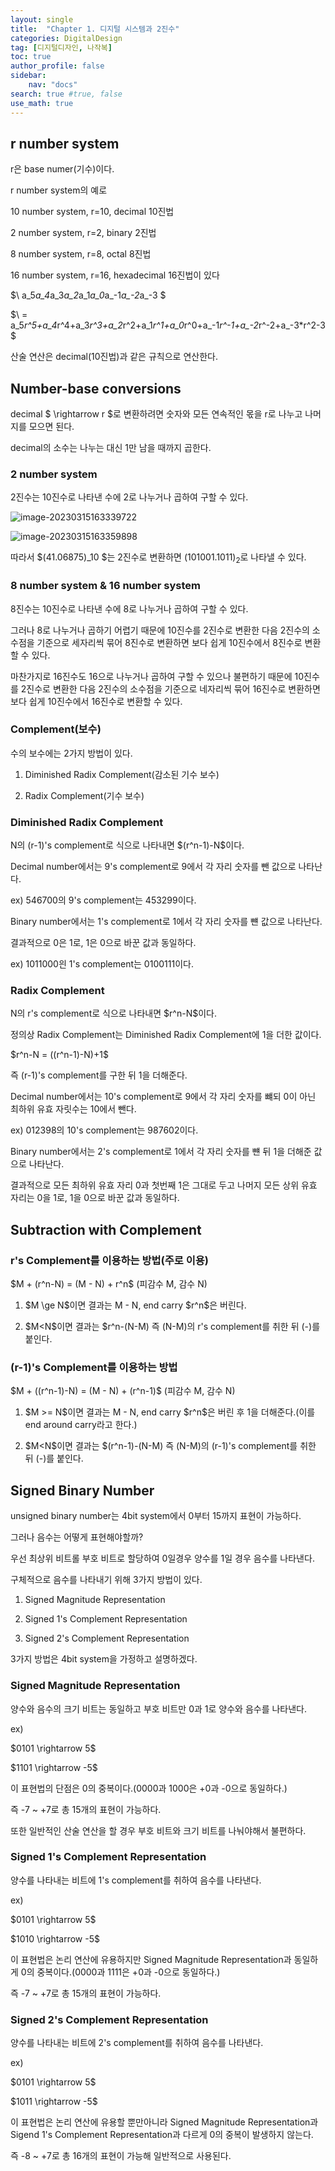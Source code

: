 ```yaml
---
layout: single
title:  "Chapter 1. 디지털 시스템과 2진수"
categories: DigitalDesign
tag: [디지털디자인, 나작복]
toc: true
author_profile: false
sidebar:
    nav: "docs"
search: true #true, false
use_math: true
---
```


## r number system

r은 base numer(기수)이다.

r number system의 예로

10 number system, r=10, decimal 10진법

2 number system, r=2, binary 2진법

8 number system, r=8, octal 8진법

16 number system, r=16, hexadecimal 16진법이 있다

$\ a_5*a_4*a_3*a_2*a_1*a_0*a_-1*a_-2*a_-3 \$

$\ = a_5*r^5+a_4*r^4+a_3*r^3+a_2*r^2+a_1*r^1+a_0*r^0+a_-1*r^-1+a_-2*r^-2+a_-3*r^2-3 \$

산술 연산은 decimal(10진법)과 같은 규칙으로 연산한다.



## Number-base conversions

decimal $ \rightarrow r \$로 변환하려면 숫자와 모든 연속적인 몫을 r로 나누고 나머지를 모으면 된다.

decimal의 소수는 나누는 대신 1만 남을 때까지 곱한다. 



### 2 number system

2진수는 10진수로 나타낸 수에 2로 나누거나 곱하여 구할 수 있다.

![image-20230315163339722](C:\Users\wymam\AppData\Roaming\Typora\typora-user-images\image-20230315163339722.png)

![image-20230315163359898](C:\Users\wymam\AppData\Roaming\Typora\typora-user-images\image-20230315163359898.png)

따라서 $(41.06875)_10 \$는 2진수로 변환하면 $(101001.1011)_2$로 나타낼 수 있다.



### 8 number system & 16 number system

8진수는 10진수로 나타낸 수에 8로 나누거나 곱하여 구할 수 있다.

그러나 8로 나누거나 곱하기 어렵기 때문에 10진수를 2진수로 변환한 다음 2진수의 소수점을 기준으로 세자리씩 묶어 8진수로 변환하면 보다 쉽게 10진수에서 8진수로 변환할 수 있다.



마찬가지로 16진수도 16으로 나누거나 곱하여 구할 수 있으나 불편하기 때문에 10진수를 2진수로 변환한 다음 2진수의 소수점을 기준으로 네자리씩 묶어 16진수로 변환하면 보다 쉽게 10진수에서 16진수로 변환할 수 있다.

### Complement(보수)

수의 보수에는 2가지 방법이 있다.

 1. Diminished Radix Complement(감소된 기수 보수)

 2. Radix Complement(기수 보수)

    

### Diminished Radix Complement

N의 (r-1)'s complement로 식으로 나타내면 $(r^n-1)-N\$이다.

Decimal number에서는 9's complement로 9에서 각 자리 숫자를 뺀 값으로 나타난다.

ex) 546700의 9's complement는 453299이다.

Binary number에서는 1's complement로 1에서 각 자리 숫자를 뺸 값으로 나타난다.

결과적으로 0은 1로, 1은 0으로 바꾼 값과 동일하다.

ex) 1011000읜 1's complement는 0100111이다.



### Radix Complement

N의 r's complement로 식으로 나타내면 $r^n-N\$이다.

정의상 Radix Complement는 Diminished Radix Complement에 1을 더한 값이다.

$r^n-N = ((r^n-1)-N)+1\$

즉 (r-1)'s complement를 구한 뒤 1을 더해준다.

Decimal number에서는 10's complement로 9에서 각 자리 숫자를 뺴되 0이 아닌 최하위 유효 자릿수는 10에서 뺀다.

ex) 012398의 10's complement는 987602이다.

Binary number에서는 2's complement로 1에서 각 자리 숫자를 뺸 뒤 1을 더해준 값으로 나타난다.

결과적으로 모든 최하위 유효 자리 0과 첫번째 1은 그대로 두고 나머지 모든 상위 유효 자리는 0을 1로, 1을 0으로 바꾼 값과 동일하다.



## Subtraction with Complement

### r's Complement를 이용하는 방법(주로 이용)

$M + (r^n-N) = (M - N) + r^n\$ (피감수 M, 감수 N)

 1. $M \ge N\$이면 결과는 M - N, end carry $r^n\$은 버린다.

 2. $M<N\$이면 결과는 $r^n-(N-M) 즉 (N-M)의 r's complement를 취한 뒤 (-)를 붙인다.

     

### (r-1)'s Complement를 이용하는 방법

$M + ((r^n-1)-N) = (M - N) + (r^n-1)\$ (피감수 M, 감수 N)

 1. $M >= N\$이면 결과는 M - N, end carry $r^n\$은 버린 후 1을 더해준다.(이를 end around carry라고 한다.)

 2. $M<N\$이면 결과는 $(r^n-1)-(N-M) 즉 (N-M)의 (r-1)'s complement를 취한 뒤 (-)를 붙인다.

    



## Signed Binary Number

unsigned binary number는 4bit system에서 0부터 15까지 표현이 가능하다.

그러나 음수는 어떻게 표현해야할까?

우선 최상위 비트롤 부호 비트로 할당하여 0일경우 양수를 1일 경우 음수를 나타낸다.

구체적으로 음수를 나타내기 위해 3가지 방법이 있다.

 1. Signed Magnitude Representation

 2. Signed 1's Complement Representation

 3. Signed 2's Complement Representation

    

3가지 방법은 4bit system을 가정하고 설명하겠다.

### Signed Magnitude Representation

양수와 음수의 크기 비트는 동일하고 부호 비트만 0과 1로 양수와 음수를 나타낸다.

ex) 

$0101 \rightarrow 5\$

$1101 \rightarrow -5\$

이 표현법의 단점은 0의 중복이다.(0000과 1000은 +0과 -0으로 동일하다.)

즉 -7 ~ +7로 총 15개의 표현이 가능하다.

또한 일반적인 산술 연산을 할 경우 부호 비트와 크기 비트를 나눠야해서 불편하다.



### Signed 1's Complement Representation

양수를 나타내는 비트에 1's complement를 취하여 음수를 나타낸다.

ex)

$0101 \rightarrow 5\$

$1010 \rightarrow -5\$

이 표현법은 논리 연산에 유용하지만 Signed Magnitude Representation과 동일하게 0의 중복이다.(0000과 1111은 +0과 -0으로 동일하다.)

즉 -7 ~ +7로 총 15개의 표현이 가능하다.



### Signed 2's Complement Representation

양수를 나타내는 비트에 2's complement를 취하여 음수를 나타낸다.

ex)

$0101 \rightarrow 5\$

$1011 \rightarrow -5\$

이 표현법은 논리 연산에 유용할 뿐만아니라 Signed Magnitude Representation과 Sigend 1's Complement Representation과 다르게 0의 중복이 발생하지 않는다.

즉 -8 ~ +7로 총 16개의 표현이 가능해 일반적으로 사용된다.
